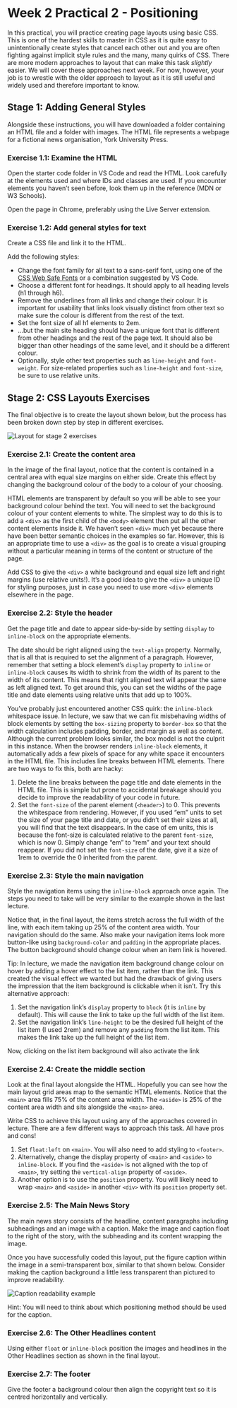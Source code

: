 # Week 2 Practical 2 - Positioning

In this practical, you will practice creating page layouts using basic CSS. This is one of the hardest skills to master in CSS as it is quite easy to unintentionally create styles that cancel each other out and you are often fighting against implicit style rules and the many, many quirks of CSS. There are more modern approaches to layout that can make this task _slightly_ easier. We will cover these approaches next week. For now, however, your job is to wrestle with the older approach to layout as it is still useful and widely used and therefore important to know. 

## Stage 1: Adding General Styles
Alongside these instructions, you will have downloaded a folder containing an HTML file and a folder with images. The HTML file represents a webpage for a fictional news organisation, York University Press.

### Exercise 1.1: Examine the HTML
Open the starter code folder in VS Code and read the HTML. Look carefully at the elements used and where IDs and classes are used. If you encounter elements you haven’t seen before, look them up in the reference (MDN or W3 Schools).

Open the page in Chrome, preferably using the Live Server extension.

### Exercise 1.2: Add general styles for text
Create a CSS file and link it to the HTML.

Add the following styles:
- Change the font family for all text to a sans-serif font, using one of the [CSS Web Safe Fonts](http://www.w3schools.com/cssref/css_websafe_fonts.asp) or a combination suggested by VS Code.
- Choose a different font for headings. It should apply to all heading levels (h1 through h6).
- Remove the underlines from all links and change their colour. It is important for usability that links look visually distinct from other text so make sure the colour is different from the rest of the text.
- Set the font size of all h1 elements to 2em.
- …but the main site heading should have a unique font that is different from other headings and the rest of the page text. It should also be bigger than other headings of the same level, and it should be a different colour.
- Optionally, style other text properties such as `line-height` and `font-weight`. For size-related properties such as `line-height` and `font-size`, be sure to use relative units.

## Stage 2: CSS Layouts Exercises

The final objective is to create the layout shown below, but the process has been broken down step by step in different exercises.

![Layout for stage 2 exercises](https://github.com/IM-WADD/Week2Practical2/assets/5978932/d3a942d6-df99-4300-83c8-628fef27ed25)

### Exercise 2.1: Create the content area 
In the image of the final layout, notice that the content is contained in a central area with equal size margins on either side. Create this effect by changing the background colour of the body to a colour of your choosing. 

HTML elements are transparent by default so you will be able to see your background colour behind the text. You will need to set the background colour of your content elements to white. The simplest way to do this is to add a `<div>` as the first child of the `<body>` element then put all the other content elements inside it. We haven’t seen `<div>` much yet because there have been better semantic choices in the examples so far. However, this is an appropriate time to use a `<div>` as the goal is to create a visual grouping without a particular meaning in terms of the content or structure of the page. 

Add CSS to give the `<div>` a white background and equal size left and right margins (use relative units!). It’s a good idea to give the `<div>` a unique ID for styling purposes, just in case you need to use more `<div>` elements elsewhere in the page. 

### Exercise 2.2: Style the header
Get the page title and date to appear side-by-side by setting `display` to `inline-block` on the appropriate elements. 

The date should be right aligned using the `text-align` property. Normally, that is all that is required to set the alignment of a paragraph. However, remember that setting a block element’s `display` property to `inline` or `inline-block` causes its width to shrink from the width of its parent to the width of its content. This means that right aligned text will appear the same as left aligned text. To get around this, you can set the widths of the page title and date elements using relative units that add up to 100%.

You’ve probably just encountered another CSS quirk: the `inline-block` whitespace issue. In lecture, we saw that we can fix misbehaving widths of block elements by setting the `box-sizing` property to `border-box` so that the width calculation includes padding, border, and margin as well as content. Although the current problem looks similar, the box model is not the culprit in this instance. When the browser renders `inline-block` elements, it automatically adds a few pixels of space for any white space it encounters in the HTML file. This includes line breaks between HTML elements. There are two ways to fix this, both are hacky:

1. Delete the line breaks between the page title and date elements in the HTML file. This is simple but prone to accidental breakage should you decide to improve the readability of your code in future.
2. Set the `font-size` of the parent element (`<header>`) to 0. This prevents the whitespace from rendering. However, if you used “em” units to set the size of your page title and date, or you didn’t set their sizes at all, you will find that the text disappears. In the case of em units, this is because the font-size is calculated relative to the parent `font-size`, which is now 0. Simply change “em” to “rem” and your text should reappear. If you did not set the `font-size` of the date, give it a size of 1rem to override the 0 inherited from the parent. 

### Exercise 2.3: Style the main navigation
Style the navigation items using the `inline-block` approach once again. The steps you need to take will be very similar to the example shown in the last lecture.

Notice that, in the final layout, the items stretch across the full width of the line, with each item taking up 25% of the content area width. Your navigation should do the same. Also make your navigation items look more button-like using `background-color` and `padding` in the appropriate places. The button background should change colour when an item link is hovered.

Tip: In lecture, we made the navigation item background change colour on hover by adding a hover effect to the list item, rather than the link. This created the visual effect we wanted but had the drawback of giving users the impression that the item background is clickable when it isn’t. Try this alternative approach:

1. Set the navigation link’s `display` property to `block` (it is `inline` by default). This will cause the link to take up the full width of the list item.
2. Set the navigation link’s `line-height` to be the desired full height of the list item (I used 2rem) and remove any `padding` from the list item. This makes the link take up the full height of the list item.

Now, clicking on the list item background will also activate the link

### Exercise 2.4: Create the middle section
Look at the final layout alongside the HTML. Hopefully you can see how the main layout grid areas map to the semantic HTML elements. Notice that the `<main>` area fills 75% of the content area width. The `<aside>` is 25% of the content area width and sits alongside the `<main>` area.

Write CSS to achieve this layout using any of the approaches covered in lecture. There are a few different ways to approach this task. All have pros and cons!
1. Set `float:left` on `<main>`. You will also need to add styling to `<footer>`.
2. Alternatively, change the display property of `<main>` and `<aside>` to `inline-block`. If you find the `<aside>` is not aligned with the top of `<main>`, try setting the `vertical-align` property of `<aside>`.
3. Another option is to use the `position` property. You will likely need to wrap `<main>` and `<aside>` in another `<div>` with its `position` property set.

### Exercise 2.5: The Main News Story
The main news story consists of the headline, content paragraphs including subheadings and an image with a caption. Make the image and caption float to the right of the story, with the subheading and its content wrapping the image.

Once you have successfully coded this layout, put the figure caption within the image in a semi-transparent box, similar to that shown below. Consider making the caption background a little less transparent than pictured to improve readability.

![Caption readability example](https://github.com/IM-WADD/Week2Practical2/assets/5978932/ec51b4c0-d7ce-492a-b937-49856d4cb61a)

Hint: You will need to think about which positioning method should be used for the caption.

### Exercise 2.6: The Other Headlines content
Using either `float` or `inline-block` position the images and headlines in the Other Headlines section as shown in the final layout.

### Exercise 2.7: The footer
Give the footer a background colour then align the copyright text so it is centred horizontally and vertically.

